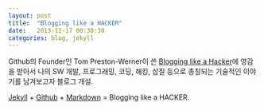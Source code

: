 ```yaml
---
layout: post
title:  "Blogging like a HACKER"
date:   2013-12-17 00:30:30
categories: blog, jekyll
---
```

Github의 Founder인 Tom Preston-Werner이 쓴 [Blogging like a Hacker][tom]에 영감을 받아서 나의 SW 개발, 프로그래밍, 코딩, 해킹, 삽질 등으로 총칭되는 기술적인 이야기를 남겨보고자 블로그 개설.

[Jekyll][jekyll] + [Github][github] + [Markdown][markdown] = Blogging like a HACKER.

[github]: http://github.com
[jekyll]:	http://jekyllrb.com
[tom]: http://tom.preston-werner.com/2008/11/17/blogging-like-a-hacker.html
[markdown]: http://daringfireball.net/projects/markdown/syntax
